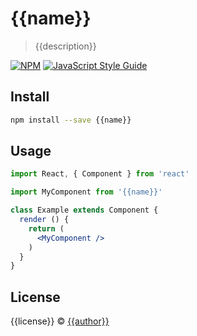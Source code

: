 # {{name}}

> {{description}}

[![NPM](https://img.shields.io/npm/v/{{name}}.svg)](https://www.npmjs.com/package/{{name}}) [![JavaScript Style Guide](https://img.shields.io/badge/code_style-standard-brightgreen.svg)](https://standardjs.com)

## Install

```bash
npm install --save {{name}}
```

## Usage

```jsx
import React, { Component } from 'react'

import MyComponent from '{{name}}'

class Example extends Component {
  render () {
    return (
      <MyComponent />
    )
  }
}
```

## License

{{license}} © [{{author}}](https://github.com/{{author}})
